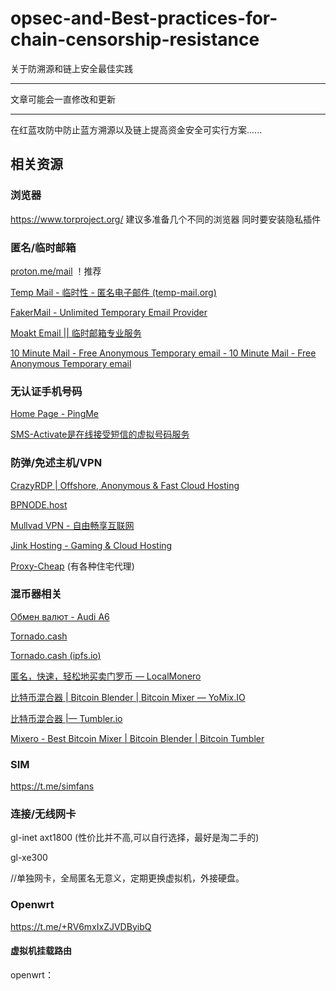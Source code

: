 # opsec-and-Best-practices-for-chain-censorship-resistance
关于防溯源和链上安全最佳实践

-----------------

文章可能会一直修改和更新

-----------------

在红蓝攻防中防止蓝方溯源以及链上提高资金安全可实行方案......

## 相关资源

### 浏览器

https://www.torproject.org/    建议多准备几个不同的浏览器 同时要安装隐私插件

### 匿名/临时邮箱

[proton.me/mail](https://proton.me/mail) ！推荐

[Temp Mail - 临时性 - 匿名电子邮件 (temp-mail.org)](https://temp-mail.org/zh/)

[FakerMail - Unlimited Temporary Email Provider](https://fakermail.com/)

[Moakt Email || 临时邮箱专业服务](https://www.moakt.com/zh/)

[10 Minute Mail - Free Anonymous Temporary email - 10 Minute Mail - Free Anonymous Temporary email](https://10minutemail.com/)

### 无认证手机号码

[Home Page - PingMe](https://pingme.tel/)

[SMS-Activate是在线接受短信的虚拟号码服务](https://sms-activate.org/cn)

### 防弹/免述主机/VPN

[CrazyRDP | Offshore, Anonymous & Fast Cloud Hosting](https://crazyrdp.com/)

[BPNODE.host](https://bpnode.host/)

[Mullvad VPN - 自由畅享互联网](https://mullvad.net/zh-hans)

[Jink Hosting - Gaming & Cloud Hosting](https://jink.host/)

[Proxy-Cheap](https://www.proxy-cheap.com/) (有各种住宅代理)

### 混币器相关

[Обмен валют - Audi A6](https://audia6.best/)

[Tornado.cash](https://tornado.ws/)

[Tornado.cash (ipfs.io)](https://ipfs.io/ipns/tornadocash.eth/)

[匿名，快速，轻松地买卖门罗币 — LocalMonero](https://localmonero.co/)

[比特币混合器 | Bitcoin Blender | Bitcoin Mixer — YoMix.IO](https://yomix.io/zh)

[比特币混合器 |— Tumbler.io](https://tumbler.io/zh/)

[Mixero - Best Bitcoin Mixer | Bitcoin Blender | Bitcoin Tumbler](https://mixero.io/)

### SIM

https://t.me/simfans

### 连接/无线网卡

gl-inet axt1800 (性价比并不高,可以自行选择，最好是淘二手的)

gl-xe300

//单独网卡，全局匿名无意义，定期更换虚拟机，外接硬盘。

### Openwrt

https://t.me/+RV6mxIxZJVDByibQ 

#### 虚拟机挂载路由

openwrt：

